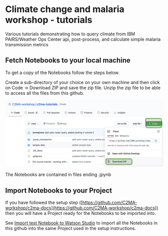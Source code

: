 # Climate change and malaria workshop - tutorials
Various tutorials demonstrating how to query climate from IBM PAIRS/Weather Ops Center api, post-process, and calculate simple malaria transmission metrics

## Fetch Notebooks to your local machine

To get a copy of the Notebooks follow the steps below.

Create a sub-directory of your choice on your own machine and then click on Code -> Download ZIP and save the zip file. Unzip the zip file to be able to access all the files from this github.

![getNotebooks](./images/github-get-notebooks.png)

The Notebooks are contained in files ending .jpynb

## Import Notebooks to your Project

If you have followed the setup step ([https://github.com/C2MA-workshop/c2ma-docs](https://github.com/C2MA-workshop/c2ma-docs)) then you will have a Project ready for the Notebooks to be imported into.  

See [Import test Notebook to Watson Studio](https://github.com/C2MA-workshop/c2ma-docs#import-test-notebook-to-watson-studio) to import all the Notebooks in this github into the same Project used in the setup instructions.

